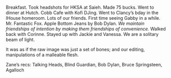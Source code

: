 Breakfast. Took headshots for HKSA at Saieh. Made 75 bucks. Went to dinner at Hutch. Cobb Cafe with Kofi DJing. Went to Clancy’s bday in the IHouse homeroom. Lots of our friends. First time seeing Gabby in a while. Mr. Fantastic Fox. Apple Bottom Jeans by Bob Dylan. *We maintain friendships of intention by making them friendships of convenience.* Walked back with Corinne. Stayed up with Jackie and Vanessa. We are a solitary beam of light. 

It was as if the raw image was just a set of bones; and our editing, manipulations of a malleable flesh. 

Zane’s recs: Talking Heads, Blind Guardian, Bob Dylan, Bruce Springsteen, Agalloch